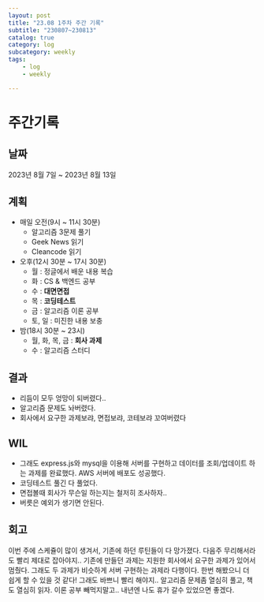 ```yaml
---
layout: post
title: "23.08 1주차 주간 기록"
subtitle: "230807~230813"
catalog: true
category: log
subcategory: weekly
tags:
    - log
    - weekly

---
```


# 주간기록

## 날짜

2023년 8월 7일 ~ 2023년 8월 13일

## 계획

- 매일 오전(9시 ~ 11시 30분)
  - 알고리즘 3문제 풀기
  - Geek News 읽기
  - Cleancode 읽기
- 오후(12시 30분 ~ 17시 30분)
  - 월 : 정글에서 배운 내용 복습
  - 화 : CS & 백엔드 공부
  - 수 : **대면면접**
  - 목 : **코딩테스트**
  - 금 : 알고리즘 이론 공부
  - 토, 일 : 미진한 내용 보충
- 밤(18시 30분 ~ 23시)
  - 월, 화, 목, 금 : **회사 과제** 
  - 수 : 알고리즘 스터디

## 결과

- 리듬이 모두 엉망이 되버렸다..
- 알고리즘 문제도 놔버렸다.
- 회사에서 요구한 과제보랴, 면접보랴, 코테보랴 꼬여버렸다

## WIL

- 그래도 express.js와 mysql을 이용해 서버를 구현하고 데이터를 조회/업데이트 하는 과제를 완료했다. AWS 서버에 배포도 성공했다.
- 코딩테스트 풀긴 다 풀었다.
- 면접볼때 회사가 무슨일 하는지는 철저히 조사하자..
- 버릇은 예외가 생기면 안된다.

## 회고

이번 주에 스케쥴이 많이 생겨서, 기존에 하던 루틴들이 다 망가졌다. 다음주 무리해서라도 빨리 제대로 잡아야지.. 기존에 만들던 과제는 지원한 회사에서 요구한 과제가 있어서 멈췄다. 그래도 두 과제가 비슷하게 서버 구현하는 과제라 다행이다. 한번 해봤으니 더 쉽게 할 수 있을 것 같다! 그래도 바쁘니 빨리 해야지.. 알고리즘 문제좀 열심히 풀고, 책도 열심히 읽자. 이론 공부 빼먹지말고.. 내년엔 나도 휴가 갈수 있었으면 좋겠다.
